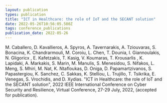 ```yaml
---
layout: publication
types: publication
title: "ICT in Healthcare: the role of IoT and the SECANT solution"
date: 2022-05-26T10:56:05.580Z
tags: conference_publications
publication_date: 2022-05-26
---
```

M. Caballero, D. Kavallieros, A. Spyros, A. Tavernarakis, A. Tziouvaras, S. Bonacina, K. Chandrarmouli, M. Coroiu, L. Chen, T. Dounia, I. Giannoulakis, N. Gligoricx , E. Kafetzakis, T. Kasig, V. Koumaras, T. Krousarlis , K. Lapidaki, A. Markakis, S. Marin, M. Manulis, S. Menesidou, S. Nifakos, L. Meng, S. Mhiri, M. Nat, K. Ntafloukas, D. Oniga, D. Papamartzivanos, S. Papastergiou, K. Sanchez, C. Sakkas, K. Stelliou, L. Trujillo, T. Tsikrika, E. Venegas, S. Vrochidis, and D. Xydias. "ICT in Healthcare: the role of IoT and the SECANT solution", 2022 IEEE International Conference on Cyber Security and Resilience, Virtual Conference, 27-29 July, 2022, (accepted for publication).